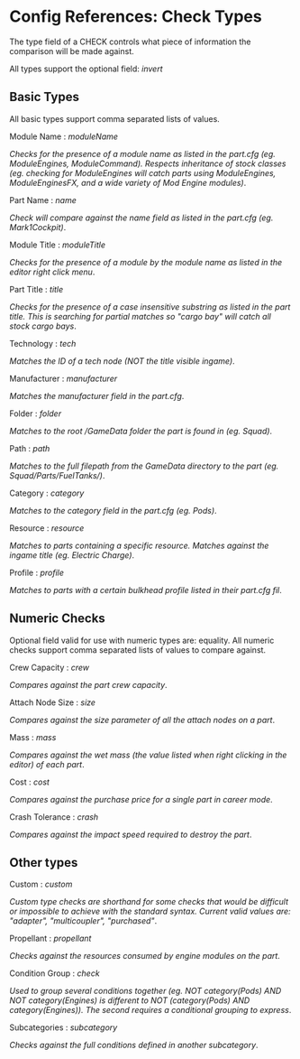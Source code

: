 # Config References: Check Types

The type field of a CHECK controls what piece of information the comparison will be made against.

All types support the optional field: _invert_

## Basic Types

All basic types support comma separated lists of values.

Module Name : _moduleName_

_Checks for the presence of a module name *as listed in the part.cfg* (eg. ModuleEngines, ModuleCommand). Respects inheritance of stock classes (eg. checking for ModuleEngines will catch parts using ModuleEngines, ModuleEnginesFX, and a wide variety of Mod Engine modules)_.

Part Name : _name_

_Check will compare against the name field *as listed in the part.cfg* (eg. Mark1Cockpit)_.

Module Title : _moduleTitle_

_Checks for the presence of a module by the module name *as listed in the editor right click menu*_.

Part Title : _title_

_Checks for the presence of a case insensitive substring *as listed in the part title*. This is searching for partial matches so "cargo bay" will catch all stock cargo bays_.

Technology : _tech_

_Matches the ID of a tech node (*NOT* the title visible ingame)_.

Manufacturer : _manufacturer_

_Matches the manufacturer field in the part.cfg_.

Folder : _folder_

_Matches to the *root* <ksp>/GameData folder the part is found in (eg. Squad)_.

Path : _path_

_Matches to the full filepath from the GameData directory to the part (eg. Squad/Parts/FuelTanks/)_.

Category : _category_

_Matches to the category field in the part.cfg (eg. Pods)_.

Resource : _resource_

_Matches to parts containing a specific resource. Matches against the ingame title (eg. Electric Charge)_.

Profile : _profile_

_Matches to parts with a  certain bulkhead profile listed in their part.cfg fil_.

## Numeric Checks

Optional field valid for use with numeric types are: equality.
All numeric checks support comma separated lists of values to compare against.

Crew Capacity : _crew_

_Compares against the part crew capacity_.

Attach Node Size : _size_

_Compares against the size parameter of all the attach nodes on a part_.

Mass : _mass_

_Compares against the *wet* mass (the value listed when right clicking in the editor) of each part_.

Cost : _cost_

_Compares against the purchase price for a single part in career mode_.

Crash Tolerance : _crash_

_Compares against the impact speed required to destroy the part_.

## Other types

Custom : _custom_

_Custom type checks are shorthand for some checks that would be difficult or impossible to achieve with the standard syntax. Current valid values are: "adapter", "multicoupler", "purchased"_.

Propellant : _propellant_

_Checks against the resources consumed by engine modules on the part_.

Condition Group : _check_

_Used to group several conditions together (eg. NOT category(Pods) AND NOT category(Engines) is different to NOT (category(Pods) AND category(Engines)). The second requires a conditional grouping to express_.

Subcategories : _subcategory_

_Checks against the full conditions defined in another subcategory_.
